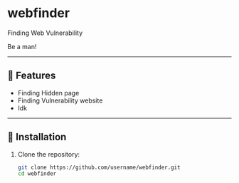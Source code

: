 # webfinder
Finding Web Vulnerability


Be a man!

---

## 🚀 Features
- Finding Hidden page
- Finding Vulnerability website
- Idk

---

## 🔧 Installation

1. Clone the repository:
   ```bash
   git clone https://github.com/username/webfinder.git
   cd webfinder
   
